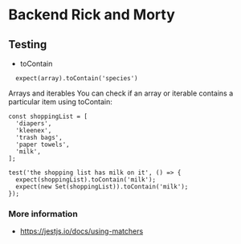 # Backend Rick and Morty

## Testing

- toContain

```
  expect(array).toContain('species')
```

Arrays and iterables
You can check if an array or iterable contains a particular item using toContain:

```
const shoppingList = [
  'diapers',
  'kleenex',
  'trash bags',
  'paper towels',
  'milk',
];

test('the shopping list has milk on it', () => {
  expect(shoppingList).toContain('milk');
  expect(new Set(shoppingList)).toContain('milk');
});

```

### More information

- https://jestjs.io/docs/using-matchers

